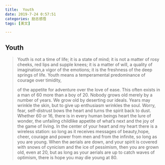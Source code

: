 ```yaml
---
title:  Youth
date: 2019-7-24 0:57:51
categories: 励志感悟
tags: [美文]

---
```

## Youth

>Youth is not a time of life; it is a state of mind;
>it is not a matter of rosy cheeks, red lips and supple knees;
>it is a matter of will, a quality of imagination,a vigor of the emotions;
>it is the freshness of the deep springs of life.
>Youth means a temperamental predominance of courage over timidity,
>
> <!-- more --> 
>
>of the appetite for adventure over the love of ease.
>This often exists in a man of 60 more than a boy of 20.
>Nobody grows old merely by a number of years.
>We grow old by deserting our ideals.
>Years may wrinkle the skin, but to give up enthusiasm wrinkles the soul.
>Worry, fear, self-distrust bows the heart and turns the spirit back to dust.
>Whether 60 or 16, there is in every human beings heart the lure of wonder,
>the unfailing childlike appetite of what’s next and the joy of the game of living.
>In the center of your heart and my heart there is a wireless station:
>so long as it receives messages of beauty,hope, cheer, courage and power from men and from the infinite,
>so long as you are young.
>When the aerials are down, and your spirit is covered with snows of cynicism and the ice of pessimism,
>then you are grown old, even at 20,
>but as long as your aerials are up to catch waves of optimism,
>there is hope you may die young at 80.
